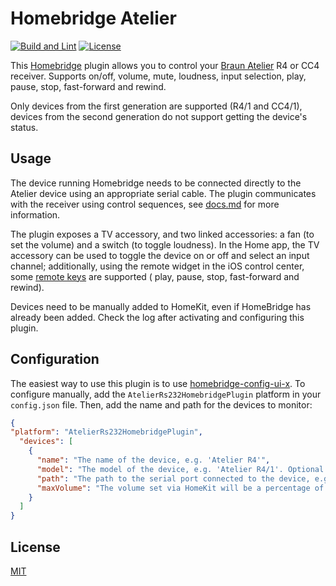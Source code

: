 # Homebridge Atelier
[![Build and Lint](https://github.com/paulHasselkuss/homebridge-atelier/actions/workflows/build.yml/badge.svg)](https://github.com/paulHasselkuss/homebridge-atelier/actions/workflows/build.yml)
[![License](https://img.shields.io/github/license/paulHasselkuss/homebridge-airplay-watcher)](LICENSE.md)

This [Homebridge](http://homebridge.io) plugin allows you to control
your [Braun Atelier](https://de.wikipedia.org/wiki/Braun_Atelier) R4 or CC4 receiver. Supports on/off, volume, mute,
loudness, input selection, play, pause, stop, fast-forward and rewind.

Only devices from the first generation are supported (R4/1 and CC4/1), devices from the second generation do not support getting the device's status.

## Usage
The device running Homebridge needs to be connected directly to the Atelier device using an appropriate serial cable. The plugin communicates with the receiver using control sequences, see [docs.md](docs.md) for more information.

The plugin exposes a TV accessory, and two linked accessories: a fan (to set the volume) and a switch (to toggle
loudness). In the Home app, the TV accessory can be used to toggle the device on or off and select an input channel;
additionally, using the remote widget in the iOS control center,
some [remote keys](https://github.com/paulHasselkuss/homebridge-atelier/blob/main/src/tvAccessory.ts) are supported (
play, pause, stop, fast-forward and rewind).

Devices need to be manually added to HomeKit, even if HomeBridge has already been added. Check the log after activating and configuring this plugin.

## Configuration
The easiest way to use this plugin is to use [homebridge-config-ui-x](https://github.com/homebridge/homebridge-config-ui-x). To configure manually, add the `AtelierRs232HomebridgePlugin` platform in your `config.json` file. Then, add the name and path for the devices to monitor:

```JSON
{
"platform": "AtelierRs232HomebridgePlugin",
  "devices": [
    {
      "name": "The name of the device, e.g. 'Atelier R4'",
      "model": "The model of the device, e.g. 'Atelier R4/1'. Optional.",
      "path": "The path to the serial port connected to the device, e.g. '/dev/ttyUSB0' when using an USB converter on Linux",
      "maxVolume": "The volume set via HomeKit will be a percentage of the maximum volume given here. E.g., for a maximum volume of '60', setting the volume in Homekit to 50(%) will set the device to a volume of 30."
    }
  ]
}
```

## License
[MIT](LICENSE.md)